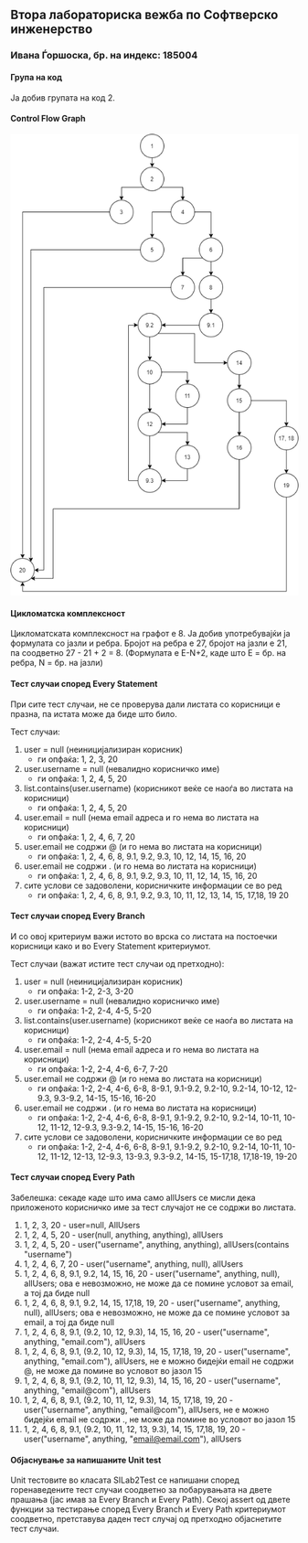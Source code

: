 ## Втора лабораториска вежба пo Софтверско инженерство

### Ивана Ѓоршоска, бр. на индекс: 185004

#### Група на код
Ја добив групата на код 2.

#### Control Flow Graph 
![alt text](Control%20Flow%20Diagram.png)

#### Цикломатска комплексност
Цикломатската комплексност на графот е 8. Ја добив употребувајќи ја формулата со јазли и ребра. Бројот на ребра е 27, бројот на јазли е 21, па соодветно 27 - 21 + 2 = 8.
(Формулата е E-N+2, каде што Е = бр. на ребра, N = бр. на јазли)

#### Тест случаи според Every Statement
При сите тест случаи, не се проверува дали листата со корисници е празна, па истата може да биде што било.

Тест случаи:
1. user = null (неиницијализиран корисник)
    * ги опфaќа: 1, 2, 3, 20 
2. user.username = null (невалидно корисничко име)
    * ги опфаќа: 1, 2, 4, 5, 20 
3. list.contains(user.username) (корисникот веќе се наоѓа во листата на корисници)
    * ги опфаќа: 1, 2, 4, 5, 20  
4. user.email = null (нема email адреса и го нема во листата на корисници)
    * ги опфаќа: 1, 2, 4, 6, 7, 20 
5. user.email не содржи @ (и го нема во листата на корисници)
    * ги опфаќа: 1, 2, 4, 6, 8, 9.1, 9.2, 9.3, 10, 12, 14, 15, 16, 20
6. user.email не содржи . (и го нема во листата на корисници)
    * ги опфаќа: 1, 2, 4, 6, 8, 9.1, 9.2, 9.3, 10, 11, 12, 14, 15, 16, 20
7. сите услови се задоволени, корисничките информации се во ред
    * ги опфаќа: 1, 2, 4, 6, 8, 9.1, 9.2, 9.3, 10, 11, 12, 13, 14, 15, 17,18, 19 20

#### Тест случаи според Every Branch
И со овој критериум важи истото во врска со листата на постоечки корисници како и во Every Statement критериумот.

Тест случаи (важат истите тест случаи од претходно):
1. user = null (неиницијализиран корисник)
    * ги опфаќа: 1-2, 2-3, 3-20 
2. user.username = null (невалидно корисничко име)
    * ги опфаќа: 1-2, 2-4, 4-5, 5-20
3. list.contains(user.username) (корисникот веќе се наоѓа во листата на корисници)
    * ги опфаќа: 1-2, 2-4, 4-5, 5-20  
4. user.email = null (нема email адреса и го нема во листата на корисници)
    * ги опфаќа: 1-2, 2-4, 4-6, 6-7, 7-20 
5. user.email не содржи @ (и го нема во листата на корисници)
    * ги опфаќа: 1-2, 2-4, 4-6, 6-8, 8-9.1, 9.1-9.2, 9.2-10, 9.2-14, 10-12, 12-9.3, 9.3-9.2, 14-15, 15-16, 16-20
6. user.email не содржи . (и го нема во листата на корисници)
    * ги опфаќа: 1-2, 2-4, 4-6, 6-8, 8-9.1, 9.1-9.2, 9.2-10, 9.2-14, 10-11, 10-12, 11-12, 12-9.3, 9.3-9.2, 14-15, 15-16, 16-20
7. сите услови се задоволени, корисничките информации се во ред
    * ги опфаќа: 1-2, 2-4, 4-6, 6-8, 8-9.1, 9.1-9.2, 9.2-10, 9.2-14, 10-11, 10-12, 11-12, 12-13, 12-9.3, 13-9.3, 9.3-9.2, 14-15, 15-17,18, 17,18-19, 19-20
    
#### Тест случаи според Every Path
Забелешка: секаде каде што има само allUsers се мисли дека приложеното корисничко име за тест случајот не се содржи во листата.

1. 1, 2, 3, 20 - user=null, AllUsers
2. 1, 2, 4, 5, 20 - user(null, anything, anything), allUsers
3. 1, 2, 4, 5, 20 - user("username", anything, anything), allUsers(contains "username")
4. 1, 2, 4, 6, 7, 20 - user("username", anything, null), allUsers
5. 1, 2, 4, 6, 8, 9.1, 9.2, 14, 15, 16, 20 - user("username", anything, null), allUsers; ова е невозможно, не може да се помине условот за email, а тој да биде null
6. 1, 2, 4, 6, 8, 9.1, 9.2, 14, 15, 17,18, 19, 20 - user("username", anything, null), allUsers; ова е невозможно, не може да се помине условот за email, а тој да биде null
7. 1, 2, 4, 6, 8, 9.1, (9.2, 10, 12, 9.3), 14, 15, 16, 20 - user("username", anything, "email.com"), allUsers
8. 1, 2, 4, 6, 8, 9.1, (9.2, 10, 12, 9.3), 14, 15, 17,18, 19, 20 - user("username", anything, "email.com"), allUsers, не е можно бидејќи email не содржи @, не може да помине во условот во јазол 15
9. 1, 2, 4, 6, 8, 9.1, (9.2, 10, 11, 12, 9.3), 14, 15, 16, 20 - user("username", anything, "email@com"), allUsers
10. 1, 2, 4, 6, 8, 9.1, (9.2, 10, 11, 12, 9.3), 14, 15, 17,18, 19, 20 - user("username", anything, "email@com"), allUsers, не е можно бидејќи email не содржи ., не може да помине во условот во јазол 15
11. 1, 2, 4, 6, 8, 9.1, (9.2, 10, 11, 12, 13, 9.3), 14, 15, 17,18, 19, 20 - user("username", anything, "email@email.com"), allUsers

#### Објаснување за напишаните Unit test
Unit тестовите во класата SILab2Test се напишани според горенаведените тест случаи соодветно за побарувањата на двете прашања (јас имав за Every Branch и Every Path).
Секој assert од двете функции за тестирање според Every Branch и Every Path критериумот соодветно, претставува даден тест случај од претходно објаснетите тест случаи. 
